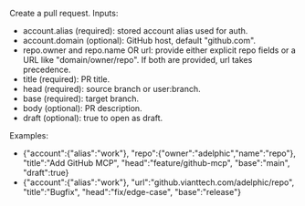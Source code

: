 Create a pull request.
Inputs:
- account.alias (required): stored account alias used for auth.
- account.domain (optional): GitHub host, default "github.com".
- repo.owner and repo.name OR url: provide either explicit repo fields or a URL like "domain/owner/repo". If both are provided, url takes precedence.
- title (required): PR title.
- head (required): source branch or user:branch.
- base (required): target branch.
- body (optional): PR description.
- draft (optional): true to open as draft.

Examples:
- {"account":{"alias":"work"}, "repo":{"owner":"adelphic","name":"repo"}, "title":"Add GitHub MCP", "head":"feature/github-mcp", "base":"main", "draft":true}
- {"account":{"alias":"work"}, "url":"github.vianttech.com/adelphic/repo", "title":"Bugfix", "head":"fix/edge-case", "base":"release"}
